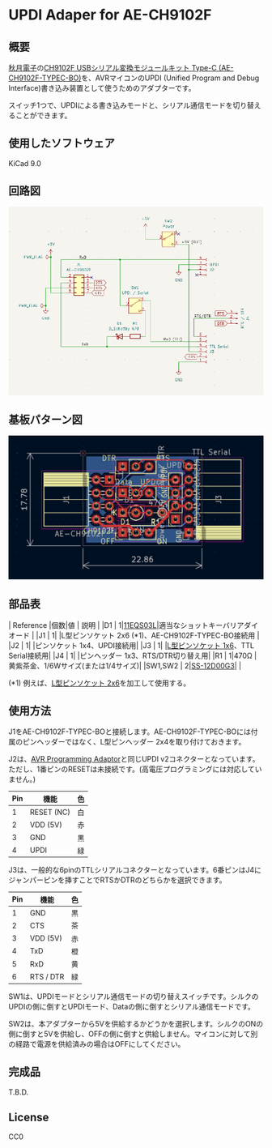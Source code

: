 # UPDI Adaper for AE-CH9102F

## 概要

[秋月電子](https://akizukidenshi.com/)の[CH9102F USBシリアル変換モジュールキット Type-C (AE-CH9102F-TYPEC-BO)](https://akizukidenshi.com/catalog/g/g129505/)を、AVRマイコンのUPDI (Unified Program and Debug Interface)書き込み装置として使うためのアダプターです。

スイッチ1つで、UPDIによる書き込みモードと、シリアル通信モードを切り替えることができます。


## 使用したソフトウェア

KiCad 9.0


## 回路図

[![schema](https://raw.githubusercontent.com/k-takata/PCB_UPDI_for_AE-CH9102F/master/images/schema.png)](https://raw.githubusercontent.com/k-takata/PCB_UPDI_for_AE-CH9102F/master/images/schema.pdf)


## 基板パターン図

![PCB pattern](https://raw.githubusercontent.com/k-takata/PCB_UPDI_for_AE-CH9102F/master/images/pcb-pattern.png)


## 部品表

| Reference |個数|値    | 説明 |
|D1         |   1|[11EQS03L](https://akizukidenshi.com/catalog/g/g108997/)|適当なショットキーバリアダイオード |
|J1         |   1|      |L型ピンソケット 2x6 (\*1)、AE-CH9102F-TYPEC-BO接続用 |
|J2         |   1|      |ピンソケット 1x4、UPDI接続用|
|J3         |   1|      |[L型ピンソケット 1x6](https://akizukidenshi.com/catalog/g/g109862/)、TTL Serial接続用|
|J4         |   1|      |ピンヘッダー 1x3、RTS/DTR切り替え用|
|R1         |   1|470Ω |黄紫茶金、1/6Wサイズ(または1/4サイズ)|
|SW1,SW2    |   2|[SS-12D00G3](https://akizukidenshi.com/catalog/g/g115707/)|   |

(\*1) 例えば、[L型ピンソケット 2x6](https://akizukidenshi.com/catalog/g/g116795/)を加工して使用する。


## 使用方法

J1をAE-CH9102F-TYPEC-BOと接続します。AE-CH9102F-TYPEC-BOには付属のピンヘッダーではなく、L型ピンヘッダー 2x4を取り付けておきます。

J2は、[AVR Programming Adaptor](https://www.microchip.com/en-us/development-tool/AC31S18A)と同じUPDI v2コネクターとなっています。
ただし、1番ピンのRESETは未接続です。(高電圧プログラミングには対応していません。)

| Pin | 機能       | 色 |
|-----|------------|----|
|   1 | RESET (NC) | 白 |
|   2 | VDD (5V)   | 赤 |
|   3 | GND        | 黒 |
|   4 | UPDI       | 緑 |

J3は、一般的な6pinのTTLシリアルコネクターとなっています。6番ピンはJ4にジャンパーピンを挿すことでRTSかDTRのどちらかを選択できます。

| Pin | 機能       | 色 |
|-----|------------|----|
|   1 | GND        | 黒 |
|   2 | CTS        | 茶 |
|   3 | VDD (5V)   | 赤 |
|   4 | TxD        | 橙 |
|   5 | RxD        | 黄 |
|   6 | RTS / DTR  | 緑 |

SW1は、UPDIモードとシリアル通信モードの切り替えスイッチです。シルクのUPDIの側に倒すとUPDIモード、Dataの側に倒すとシリアル通信モードです。

SW2は、本アダプターから5Vを供給するかどうかを選択します。シルクのONの側に倒すと5Vを供給し、OFFの側に倒すと供給しません。マイコンに対して別の経路で電源を供給済みの場合はOFFにしてください。


## 完成品

T.B.D.

<!--
[![完成品](https://raw.githubusercontent.com/k-takata/PCB_UPDI_for_AE-CH9102F/master/images/updi-thumb.jpg)](https://raw.githubusercontent.com/k-takata/PCB_UPDI_for_AE-CH9102F/master/images/updi.jpg)
-->

## License

CC0
